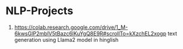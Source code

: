 # NLP-Projects

1.  https://colab.research.google.com/drive/1_M-6kwsGlP2mblV5tBazc6lKuYgQ8E9R#scrollTo=kXzchEL2xogp text generation using Llama2 model in hinglish
